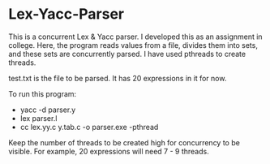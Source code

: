 # Lex-Yacc-Parser

This is a concurrent Lex & Yacc parser. I developed this as an assignment in college. Here, the program reads values from a file, divides them into sets, and these sets are concurrently parsed. I have used pthreads to create threads. 

test.txt is the file to be parsed. It has 20 expressions in it for now.


To run this program:
- yacc -d parser.y
- lex parser.l
- cc lex.yy.c y.tab.c -o parser.exe -pthread


Keep the number of threads to be created high for concurrency to be visible. For example, 20 expressions will need 7 - 9 threads.
